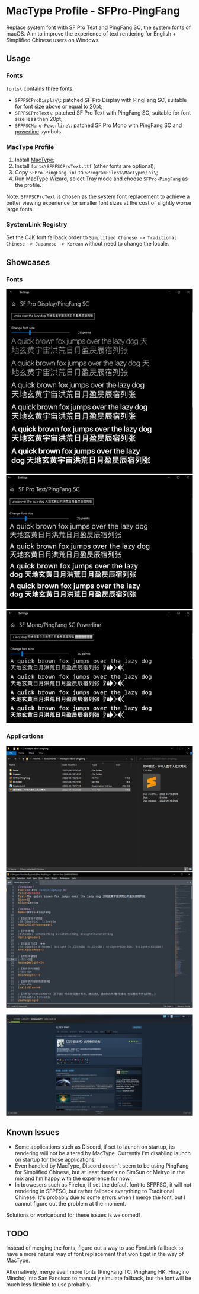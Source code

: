 # MacType Profile - SFPro-PingFang

Replace system font with SF Pro Text and PingFang SC, the system fonts of macOS. Aim to improve the experience of text rendering for English + Simplified Chinese users on Windows.

## Usage
### Fonts
`fonts\` contains three fonts:
- `SFPFSCProDisplay\`: patched SF Pro Display with PingFang SC, suitable for font size above or equal to 20pt;
- `SFPFSCProText\`: patched SF Pro Text with PingFang SC, suitable for font size less than 20pt;
- `SFPFSCMono-Powerline\`: patched SF Pro Mono with PingFang SC and [powerline](https://github.com/powerline/powerline) symbols.

### MacType Profile
1. Install [MacType](https://github.com/snowie2000/mactype);
2. Install `fonts\SFPFSCProText.ttf` (other fonts are optional);
3. Copy `SFPro-PingFang.ini` to `%ProgramFiles%\MacType\ini\`;
4. Run MacType Wizard, select Tray mode and choose `SFPro-PingFang` as the profile.

Note: `SFPFSCProText` is chosen as the system font replacement to achieve a better viewing experience for smaller font sizes at the cost of slightly worse large fonts.

### SystemLink Registry
Set the CJK font fallback order to `Simplified Chinese -> Traditional Chinese -> Japanese -> Korean` without need to change the locale.

## Showcases

### Fonts

![](./images/SFPFSCProDisplay-demo.png)
![](./images/SFPFSCProText-demo.png)
![](./images/SFPFSCMono-demo.png)

### Applications

![](./images/explorer-demo.png)
![](./images/sublime-demo.png)

![](./images/steam-demo.png)

## Known Issues

- Some applications such as Discord, if set to launch on startup, its rendering will not be altered by MacType. Currently I'm disabling launch on startup for those applications;
- Even handled by MacType, Discord doesn't seem to be using PingFang for Simplified Chinese, but at least there's no SimSun or Meiryo in the mix and I'm happy with the experience for now.;
- In browesers such as Firefox, if set the default font to SFPFSC, it will not rendering in SFPFSC, but rather fallback everything to Traditional Chinese. It's probably due to some errors when I merge the font, but I cannot figure out the problem at the moment.

Solutions or workaround for these issues is welcomed!

## TODO

Instead of merging the fonts, figure out a way to use FontLink fallback to have a more natural way of font replacement that won't get in the way of MacType. 

Alternatively, merge even more fonts (PingFang TC, PingFang HK, Hiragino Mincho) into San Fancisco to manually simulate fallback, but the font will be much less flexible to use probably.
